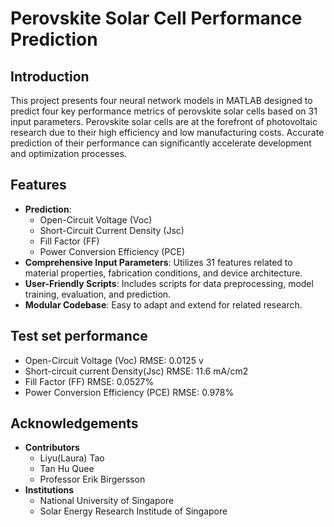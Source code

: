 # Perovskite Solar Cell Performance Prediction

## Introduction

This project presents four neural network models in MATLAB designed to predict four key performance metrics of perovskite solar cells based on 31 input parameters. Perovskite solar cells are
at the forefront of photovoltaic research due to their high efficiency and low manufacturing costs. Accurate prediction of their performance can significantly accelerate development and optimization processes.

## Features

- **Prediction**: 
  - Open-Circuit Voltage (Voc)
  - Short-Circuit Current Density (Jsc)
  - Fill Factor (FF)
  - Power Conversion Efficiency (PCE)
- **Comprehensive Input Parameters**: Utilizes 31 features related to material properties, fabrication conditions, and device architecture.
- **User-Friendly Scripts**: Includes scripts for data preprocessing, model training, evaluation, and prediction.
- **Modular Codebase**: Easy to adapt and extend for related research.

## Test set performance
- Open-Circuit Voltage (Voc) RMSE: 0.0125 v
- Short-circuit current Density(Jsc) RMSE: 11.6 mA/cm2
- Fill Factor (FF) RMSE: 0.0527%
- Power Conversion Efficiency (PCE) RMSE: 0.978%

## Acknowledgements
- **Contributors**
  - Liyu(Laura) Tao
  - Tan Hu Quee
  - Professor Erik Birgersson
- **Institutions**
  - National University of Singapore
  - Solar Energy Research Institude of Singapore
